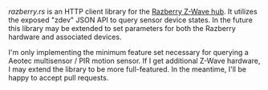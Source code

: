 *razberry.rs* is an HTTP client library for the [Razberry 
Z-Wave hub](http://razberry.z-wave.me/). It utilizes the exposed "zdev" JSON
API to query sensor device states. In the future this library may be extended
to set parameters for both the Razberry hardware and associated devices.

I'm only implementing the minimum feature set necessary for querying a Aeotec 
multisensor / PIR motion sensor. If I get additional Z-Wave hardware, I may
extend the library to be more full-featured. In the meantime, I'll be happy to
accept pull requests.
